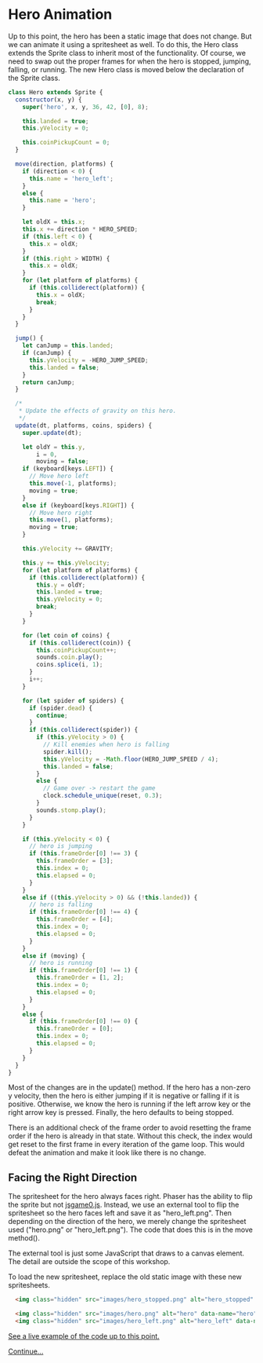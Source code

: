 # Hero Animation

Up to this point, the hero has been a static image that does not change.
But we can animate it using a spritesheet as well.
To do this, the Hero class extends the Sprite class to inherit most of the functionality.
Of course, we need to swap out the proper frames for when the hero is stopped, jumping, falling, or running.
The new Hero class is moved below the declaration of the Sprite class.

```js
class Hero extends Sprite {
  constructor(x, y) {
    super('hero', x, y, 36, 42, [0], 8);

    this.landed = true;
    this.yVelocity = 0;

    this.coinPickupCount = 0;
  }

  move(direction, platforms) {
    if (direction < 0) {
      this.name = 'hero_left';
    }
    else {
      this.name = 'hero';
    }

    let oldX = this.x;
    this.x += direction * HERO_SPEED;
    if (this.left < 0) {
      this.x = oldX;
    }
    if (this.right > WIDTH) {
      this.x = oldX;
    }
    for (let platform of platforms) {
      if (this.colliderect(platform)) {
        this.x = oldX;
        break;
      }
    }
  }

  jump() {
    let canJump = this.landed;
    if (canJump) {
      this.yVelocity = -HERO_JUMP_SPEED;
      this.landed = false;
    }
    return canJump;
  }

  /*
   * Update the effects of gravity on this hero.
   */
  update(dt, platforms, coins, spiders) {
    super.update(dt);

    let oldY = this.y,
        i = 0,
        moving = false;
    if (keyboard[keys.LEFT]) {
      // Move hero left
      this.move(-1, platforms);
      moving = true;
    }
    else if (keyboard[keys.RIGHT]) {
      // Move hero right
      this.move(1, platforms);
      moving = true;
    }

    this.yVelocity += GRAVITY;

    this.y += this.yVelocity;
    for (let platform of platforms) {
      if (this.colliderect(platform)) {
        this.y = oldY;
        this.landed = true;
        this.yVelocity = 0;
        break;
      }
    }

    for (let coin of coins) {
      if (this.colliderect(coin)) {
        this.coinPickupCount++;
        sounds.coin.play();
        coins.splice(i, 1);
      }
      i++;
    }

    for (let spider of spiders) {
      if (spider.dead) {
        continue;
      }
      if (this.colliderect(spider)) {
        if (this.yVelocity > 0) {
          // Kill enemies when hero is falling
          spider.kill();
          this.yVelocity = -Math.floor(HERO_JUMP_SPEED / 4);
          this.landed = false;
        }
        else {
          // Game over -> restart the game
          clock.schedule_unique(reset, 0.3);
        }
        sounds.stomp.play();
      }
    }

    if (this.yVelocity < 0) {
      // hero is jumping
      if (this.frameOrder[0] !== 3) {
        this.frameOrder = [3];
        this.index = 0;
        this.elapsed = 0;
      }
    }
    else if ((this.yVelocity > 0) && (!this.landed)) {
      // hero is falling
      if (this.frameOrder[0] !== 4) {
        this.frameOrder = [4];
        this.index = 0;
        this.elapsed = 0;
      }
    }
    else if (moving) {
      // hero is running
      if (this.frameOrder[0] !== 1) {
        this.frameOrder = [1, 2];
        this.index = 0;
        this.elapsed = 0;
      }
    }
    else {
      if (this.frameOrder[0] !== 0) {
        this.frameOrder = [0];
        this.index = 0;
        this.elapsed = 0;
      }
    }
  }
}
```

Most of the changes are in the update() method.
If the hero has a non-zero y velocity, then the hero is either jumping if it is negative or falling if it is positive.
Otherwise, we know the hero is running if the left arrow key or the right arrow key is pressed.
Finally, the hero defaults to being stopped.

There is an additional check of the frame order to avoid resetting the frame order if the hero is already in that state.
Without this check, the index would get reset to the first frame in every iteration of the game loop.
This would defeat the animation and make it look like there is no change.

## Facing the Right Direction

The spritesheet for the hero always faces right.
Phaser has the ability to flip the sprite but not [jsgame0.js](https://github.com/thisarray/jsgame0).
Instead, we use an external tool to flip the spritesheet so the hero faces left and save it as "hero_left.png".
Then depending on the direction of the hero, we merely change the spritesheet used ("hero.png" or "hero_left.png").
The code that does this is in the move method().

The external tool is just some JavaScript that draws to a canvas element.
The detail are outside the scope of this workshop.

To load the new spritesheet, replace the old static image with these new spritesheets.

```html
  <img class="hidden" src="images/hero_stopped.png" alt="hero_stopped" data-name="hero_stopped">
```

```html
  <img class="hidden" src="images/hero.png" alt="hero" data-name="hero">
  <img class="hidden" src="images/hero_left.png" alt="hero_left" data-name="hero_left">
```

[See a live example of the code up to this point.](https://thisarray.github.io/mdn_platformer_game/13.html)

[Continue...](step14.md)
